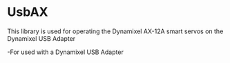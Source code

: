 
# UsbAX
This library is used for operating the Dynamixel AX-12A smart servos on the Dynamixel USB Adapter

-For used with a Dynamixel USB Adapter
